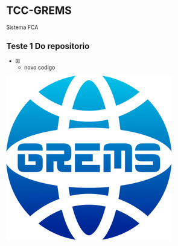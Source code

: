 # TCC-GREMS
Sistema FCA

## Teste 1 Do repositorio 

- [X] - novo codigo 

![LOGO DA EMPRESA](sistem/img/logo.png) 
